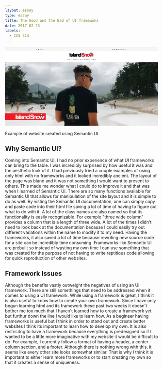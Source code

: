 ```yaml
---
layout: essay
type: essay
title: The Good and the Bad of UI framewoks
date: 2017-02-23
labels:
  - ICS 314
---
```


<img class="ui large right spaced image" src="../images/islandsnow.jpg">


Example of website created using Semantic UI

## Why Semantic UI?

  Coming into Semantic UI, I had no prior experience of what UI frameworks can bring to the table. I was incredibly surprised by how useful
it was and the aesthetic look of it. I had previously tried a couple examples of using only html with no frameworks and it looked incredibly ancient. The layout of the page was bland and it was not something I would want to present to others. This made me wonder what I could do to improve it and that was when I learned of Semantic UI. There are so many functions available for Semantic UI that allows for 
manipulation of the site layout and it is simple to do as well. By visting the Semantic UI documentation, one can simply copy and paste
code into their html file saving a lot of time of having to figure out what to do with it. A lot of the class names are also named so that
its functionality is easily recognizable. For example "three wide column" provides a column that is a length of three wide. A lot of the 
times I didn't need to look back at the documentation because I could easily try out different variations within the name to modify it to
my need. Having the frameworks, it also saved a lot of time because rewriting new source code for a site can be incredibly time consuming.
Frameworks like Semantic UI are prebuilt so instead of wasting my own time I can use something that was created for the purpose of not having to write reptitious code allowing for quick reproduction of other websites.

## Framework Issues
 
 Although the benefits vastly outweight the negatives of using an UI framework. There are still somethings that need to be addressed
 when it comes to using a UI framework. While using a framework is great, I think it is also useful to know how to create your own
 framework. Since I have only begun learning html and its framework these past two weeks it doesn't bother me too much that I haven't
 learned how to create a framework yet but furthur down the line I would like to learn how. As a begineer having frameworks is useful but
 I think in order to stand out and create better websites I think its important to learn how to develop my own. It is also restricitng 
 to have a framework because everything is predesigned so if I wanted to be a little more imaginative with my website it would be difficult 
 to do. For example, I currently follow a format of having a header, a center column section, and a footer. Although there is nothing 
 wrong with this, it seems like every other site looks somewhat similar. That is why I think it is important to either learn more frameworks or to start creating my own so that it creates a sense of uniqueness.
